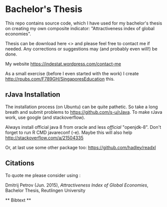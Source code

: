 Bachelor's Thesis
========

This repo contains source code, which I have used for my bachelor's thesis on creating my own composite indicator: "Attractiveness index of global economies". 

Thesis can be download here <> and please feel free to contact me if needed. Any corrections or suggestions may (and probably even will!) be done.

My website <https://indestat.wordpress.com/contact-me>

As a small exercise (before I even started with the work) I create <http://rpubs.com/F789GH/SingaporesEducation> this.

## rJava Installation

The installation process (on Ubuntu) can be quite pathetic. So take a long breath and submit problems to <https://github.com/s-u/rJava>. To make rJava work, use google (and stackoverflow). 

Always install official java 8 from oracle and less *official* "openjdk-8". Don't forget to run R CMD javareconf (-e). Maybe this will also help <http://stackoverflow.com/a/21504335>

Or, at last use some other package too: <https://github.com/hadley/readxl>

## Citations

To quote me please consider using :

Dmitrij Petrov (Jun. 2015), *Attractiveness Index of Global Economies*, Bachelor Thesis, Reutlingen University

** Bibtext **




